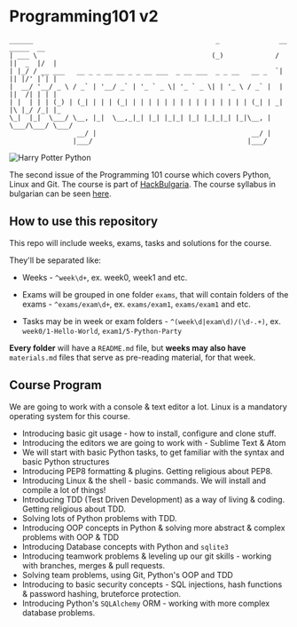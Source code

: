 # Programming101 v2

    ______                                              _               __  _____  __  
    | ___ \                                            (_)             /  ||  _  |/  |
    | |_/ / __ ___   __ _ _ __ __ _ _ __ ___  _ __ ___  _ _ __   __ _  `| || |/' |`| |
    |  __/ '__/ _ \ / _` | '__/ _` | '_ ` _ \| '_ ` _ \| | '_ \ / _` |  | ||  /| | | |
    | |  | | | (_) | (_| | | | (_| | | | | | | | | | | | | | | | (_| | _| |\ |_/ /_| |_
    \_|  |_|  \___/ \__, |_|  \__,_|_| |_| |_|_| |_| |_|_|_| |_|\__, | \___/\___/ \___/
                     __/ |                                       __/ |
                    |___/                                       |___/

![Harry Potter Python](http://i.imgur.com/KGrV41o.png "It's cool, isn't it?")

The second issue of the Programming 101 course which covers Python, Linux and Git. The course is part of [HackBulgaria](http://hackbulgaria.com).
The course syllabus in bulgarian can be seen [here](https://hackbulgaria.com/course/Prog101-2/).


## How to use this repository

This repo will include weeks, exams, tasks and solutions for the course.


They'll be separated like:

* Weeks - `^week\d+`, ex. week0, week1 and etc.

* Exams will be grouped in one folder `exams`, that will contain folders of the exams - `^exams/exam\d+`,
ex. `exams/exam1`, `exams/exam1` and etc.

* Tasks may be in week or exam folders - `^(week\d|exam\d)/(\d-.+)`, ex. `week0/1-Hello-World`, `exam1/5-Python-Party`


**Every folder** will have a `README.md` file, but **weeks may also have** `materials.md` files that serve as pre-reading material,
for that week.

## Course Program

We are going to work with a console & text editor a lot. Linux is a mandatory operating system for this course.

* Introducing basic git usage - how to install, configure and clone stuff.
* Introducing the editors we are going to work with - Sublime Text & Atom
* We will start with basic Python tasks, to get familiar with the syntax and basic Python structures
* Introducing PEP8 formatting & plugins. Getting religious about PEP8.
* Introducing Linux & the shell - basic commands. We will install and compile a lot of things!
* Introducing TDD (Test Driven Development) as a way of living & coding. Getting religious about TDD.
* Solving lots of Python problems with TDD.
* Introducing OOP concepts in Python & solving more abstract & complex problems with OOP & TDD
* Introducing Database concepts with Python and `sqlite3`
* Introducing teamwork problems & leveling up our git skills - working with branches, merges & pull requests.
* Solving team problems, using Git, Python's OOP and TDD
* Introducing to basic security concepts - SQL injections, hash functions & password hashing, bruteforce protection.
* Introducing Python's `SQLAlchemy` ORM - working with more complex database problems.

